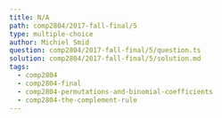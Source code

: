 ```yaml
---
title: N/A
path: comp2804/2017-fall-final/5
type: multiple-choice
author: Michiel Smid
question: comp2804/2017-fall-final/5/question.ts
solution: comp2804/2017-fall-final/5/solution.md
tags:
  - comp2804
  - comp2804-final
  - comp2804-permutations-and-binomial-coefficients
  - comp2804-the-complement-rule
---
```

